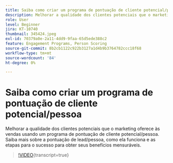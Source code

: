```yaml
---
title: Saiba como criar um programa de pontuação de cliente potencial/pessoa
description: Melhorar a qualidade dos clientes potenciais que o marketing oferece às vendas usando um programa de pontuação de cliente potencial/pessoa. Saiba mais sobre a pontuação de lead/pessoa, como ela funciona e as etapas para o sucesso para obter seus benefícios mensuráveis.
role: User
level: Beginner
jira: KT-10740
thumbnail: 345424.jpeg
exl-id: 70379a0e-2a11-4dd9-9faa-65d5ede388c2
feature: Engagement Programs, Person Scoring
source-git-commit: 8b2cb1122c922b3127a1d4b9b3764782ccc18f68
workflow-type: tm+mt
source-wordcount: '84'
ht-degree: 0%

---
```


# Saiba como criar um programa de pontuação de cliente potencial/pessoa

Melhorar a qualidade dos clientes potenciais que o marketing oferece às vendas usando um programa de pontuação de cliente potencial/pessoa. Saiba mais sobre a pontuação de lead/pessoa, como ela funciona e as etapas para o sucesso para obter seus benefícios mensuráveis.

>[!VIDEO](https://video.tv.adobe.com/v/345424/?quality=12&learn=on){transcript=true}
